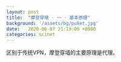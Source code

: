 ```yaml
---
layout: post
title:  "摩登穿墙 · 一 · 基本原理"
background: '/assets/bg/puket.jpg'
date:   2020-06-07 21:19:00 +0800
categories: scinet
---
```


区别于传统VPN，摩登穿墙的主要原理是代理。
